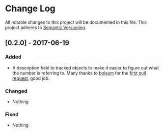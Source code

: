 # Change Log
All notable changes to this project will be documented in this file.
This project adheres to [Semantic Versioning](http://semver.org/).


## [0.2.0] - 2017-06-19

### Added

- A description field to tracked objects to make it easier to figure out what the number is referring to.
Many thanks to [bolaum](https://github.com/bolaum) for the [first pull request](https://github.com/achambel/correios-tracker/pull/1), good job.

### Changed

- Nothing

### Fixed

- Nothing